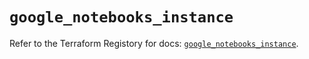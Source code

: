 # `google_notebooks_instance`

Refer to the Terraform Registory for docs: [`google_notebooks_instance`](https://registry.terraform.io/providers/hashicorp/google-beta/5.2.0/docs/resources/google_notebooks_instance).
